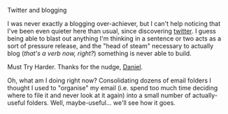 Twitter and blogging

I was never exactly a blogging over-achiever, but I can't help
noticing that I've been even quieter here than usual, since
discovering [twitter](http://twitter.com/mrowe). I guess being able to
blast out anything I'm thinking in a sentence or two acts as a sort of
pressure release, and the "head of steam" necessary to actually blog
(_that's a verb now, right?_) something is never able to build.

Must Try Harder. Thanks for the nudge,
[Daniel](http://www.red-sweater.com/blog/414/no-more-excuses).

Oh, what am I doing right now? Consolidating dozens of email folders I
thought I used to "organise" my email (i.e. spend too much time
deciding where to file it and never look at it again) into a small
number of actually-useful folders. Well, maybe-useful... we'll
see how it goes.
